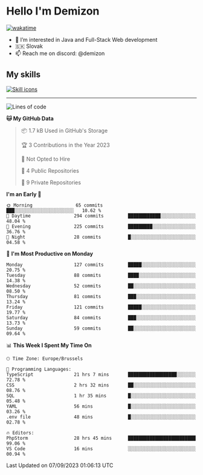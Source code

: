 # Hello I'm Demizon
[![wakatime](https://wakatime.com/badge/user/6ad1949f-d6d7-44f9-9eee-c35e54cc499b.svg)](https://wakatime.com/@6ad1949f-d6d7-44f9-9eee-c35e54cc499b)
- 👀 I’m interested in Java and Full-Stack Web development
- 🇸🇰 Slovak
- 📫 Reach me on discord: @demizon

## My skills
[![Skill icons](https://skillicons.dev/icons?i=java,js,ts,html,css,react,nextjs,tailwind,supabase,py,git,docker,linux,mysql,postgres,mongo&theme=dark)](https://github.com/Demizon3433)

---

<!--START_SECTION:waka-->
![Lines of code](https://img.shields.io/badge/From%20Hello%20World%20I%27ve%20Written-115.9%20thousand%20lines%20of%20code-blue)

**🐱 My GitHub Data** 

> 📦 1.7 kB Used in GitHub's Storage 
 > 
> 🏆 3 Contributions in the Year 2023
 > 
> 🚫 Not Opted to Hire
 > 
> 📜 4 Public Repositories 
 > 
> 🔑 9 Private Repositories 
 > 
**I'm an Early 🐤** 

```text
🌞 Morning                65 commits          ███░░░░░░░░░░░░░░░░░░░░░░   10.62 % 
🌆 Daytime                294 commits         ████████████░░░░░░░░░░░░░   48.04 % 
🌃 Evening                225 commits         █████████░░░░░░░░░░░░░░░░   36.76 % 
🌙 Night                  28 commits          █░░░░░░░░░░░░░░░░░░░░░░░░   04.58 % 
```
📅 **I'm Most Productive on Monday** 

```text
Monday                   127 commits         █████░░░░░░░░░░░░░░░░░░░░   20.75 % 
Tuesday                  88 commits          ████░░░░░░░░░░░░░░░░░░░░░   14.38 % 
Wednesday                52 commits          ██░░░░░░░░░░░░░░░░░░░░░░░   08.50 % 
Thursday                 81 commits          ███░░░░░░░░░░░░░░░░░░░░░░   13.24 % 
Friday                   121 commits         █████░░░░░░░░░░░░░░░░░░░░   19.77 % 
Saturday                 84 commits          ███░░░░░░░░░░░░░░░░░░░░░░   13.73 % 
Sunday                   59 commits          ██░░░░░░░░░░░░░░░░░░░░░░░   09.64 % 
```


📊 **This Week I Spent My Time On** 

```text
🕑︎ Time Zone: Europe/Brussels

💬 Programming Languages: 
TypeScript               21 hrs 7 mins       ██████████████████░░░░░░░   72.78 % 
CSS                      2 hrs 32 mins       ██░░░░░░░░░░░░░░░░░░░░░░░   08.76 % 
SQL                      1 hr 35 mins        █░░░░░░░░░░░░░░░░░░░░░░░░   05.48 % 
YAML                     56 mins             █░░░░░░░░░░░░░░░░░░░░░░░░   03.26 % 
.env file                48 mins             █░░░░░░░░░░░░░░░░░░░░░░░░   02.78 % 

🔥 Editors: 
PhpStorm                 28 hrs 45 mins      █████████████████████████   99.06 % 
VS Code                  16 mins             ░░░░░░░░░░░░░░░░░░░░░░░░░   00.94 % 
```


 Last Updated on 07/09/2023 01:06:13 UTC
<!--END_SECTION:waka-->
